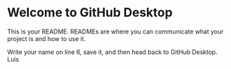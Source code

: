 # Welcome to GitHub Desktop

This is your README. READMEs are where you can communicate what your project is and how to use it.

Write your name on line 6, save it, and then head back to GitHub Desktop.
Luis

